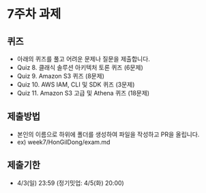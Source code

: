 # 7주차 과제
## 퀴즈
- 아래의 퀴즈를 풀고 어려운 문제나 질문을 제출합니다.
- Quiz 8. 클래식 솔루션 아키텍처 토론 퀴즈 (6문제)
- Quiz 9. Amazon S3 퀴즈 (8문제)
- Quiz 10. AWS IAM, CLI 및 SDK 퀴즈 (3문제)
- Quiz 11. Amazon S3 고급 및 Athena 퀴즈 (18문제)

## 제출방법
- 본인의 이름으로 하위에 폴더를 생성하여 파일을 작성하고 PR을 올립니다.
- ex) week7/HonGilDong/exam.md

##  제출기한
- 4/3(일) 23:59 (정기밋업: 4/5(화) 20:00)
